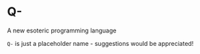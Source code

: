 # Q-
A new esoteric programming language

`Q-` is just a placeholder name - suggestions would be appreciated!
